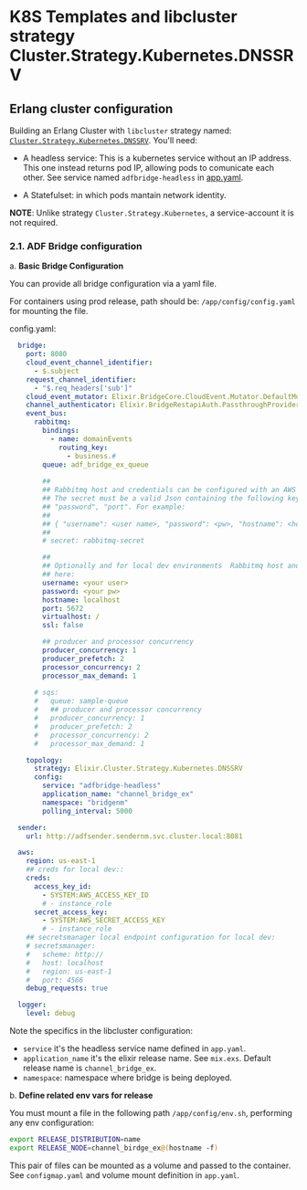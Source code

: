 # K8S Templates and libcluster strategy Cluster.Strategy.Kubernetes.DNSSRV

## Erlang cluster configuration

Building an Erlang Cluster with `libcluster` strategy named:  [`Cluster.Strategy.Kubernetes.DNSSRV`](https://hexdocs.pm/libcluster/Cluster.Strategy.Kubernetes.DNSSRV.html). You'll need:

- A headless service: This is a kubernetes service without an IP address. This one instead returns pod IP, allowing pods to comunicate each other. See service named `adfbridge-headless` in [app.yaml](./app.yaml).

- A Statefulset: in which pods mantain network identity.

**NOTE**: Unlike strategy `Cluster.Strategy.Kubernetes`, a service-account it is not required.

### 2.1. ADF Bridge configuration

a. **Basic Bridge Configuration**

You can provide all bridge configuration via a yaml file. 

For containers using prod release, path should be: `/app/config/config.yaml` for mounting the file.

config.yaml:
```yaml
  bridge:
    port: 8080
    cloud_event_channel_identifier:
      - $.subject
    request_channel_identifier:
      - "$.req_headers['sub']"
    cloud_event_mutator: Elixir.BridgeCore.CloudEvent.Mutator.DefaultMutator
    channel_authenticator: Elixir.BridgeRestapiAuth.PassthroughProvider
    event_bus:
      rabbitmq:
        bindings:
          - name: domainEvents
            routing_key:
              - business.#
        queue: adf_bridge_ex_queue
        
        ##
        ## Rabbitmq host and credentials can be configured with an AWS Secret, indicating the secret name.
        ## The secret must be a valid Json containing the following keys: "virtualhost", "hostname", "username",
        ## "password", "port". For example:
        ##
        ## { "username": <user name>, "password": <pw>, "hostname": <host>, "port": <port>, "virtualhost": <vhost>, "ssl": <true/false>}
        ##
        # secret: rabbitmq-secret

        ##
        ## Optionally and for local dev environments  Rabbitmq host and credentials can be configured directly 
        ## here:
        username: <your user>
        password: <your pw>
        hostname: localhost
        port: 5672
        virtualhost: /
        ssl: false

        ## producer and processor concurrency
        producer_concurrency: 1
        producer_prefetch: 2
        processor_concurrency: 2
        processor_max_demand: 1
        
      # sqs:
      #   queue: sample-queue
      #   ## producer and processor concurrency
      #   producer_concurrency: 1
      #   producer_prefetch: 2
      #   processor_concurrency: 2
      #   processor_max_demand: 1

    topology:
      strategy: Elixir.Cluster.Strategy.Kubernetes.DNSSRV
      config: 
        service: "adfbridge-headless"
        application_name: "channel_bridge_ex"
        namespace: "bridgenm"
        polling_interval: 5000

  sender:
    url: http://adfsender.sendernm.svc.cluster.local:8081

  aws:
    region: us-east-1
    ## creds for local dev::
    creds:
      access_key_id:
        - SYSTEM:AWS_ACCESS_KEY_ID
        # - instance_role
      secret_access_key:
        - SYSTEM:AWS_SECRET_ACCESS_KEY
        # - instance_role
    ## secretsmanager local endpoint configuration for local dev:
    # secretsmanager:
    #   scheme: http://
    #   host: localhost
    #   region: us-east-1
    #   port: 4566
    debug_requests: true

  logger:
    level: debug
```

Note the specifics in the libcluster configuration:

- `service` it's the headless service name defined in `app.yaml`.
- `application_name` it's the elixir release name. See `mix.exs`. Default release name is `channel_bridge_ex`.
- `namespace`: namespace where bridge is being deployed.

b. **Define related env vars for release**

You must mount a file in the following path `/app/config/env.sh`, performing any env configuration:

```bash
export RELEASE_DISTRIBUTION=name
export RELEASE_NODE=channel_birdge_ex@(hostname -f)
```

This pair of files can be mounted as a volume and passed to the container. See `configmap.yaml` and volume mount definition in `app.yaml`.
